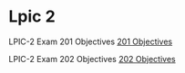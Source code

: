 # Lpic 2

LPIC-2 Exam 201 Objectives
[201 Objectives]()

LPIC-2 Exam 202 Objectives
[202 Objectives]()
